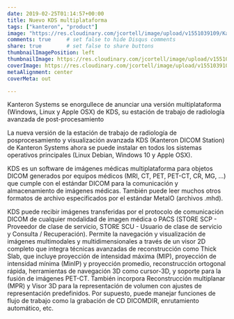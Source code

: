 ```yaml
---
date: 2019-02-25T01:14:57+00:00
title: Nuevo KDS multiplataforma
tags: ["kanteron", "product"]
image: "https://res.cloudinary.com/jcortell/image/upload/v1551039109/Kanteron/SagitalAxialCoronal.png"
comments: true     # set false to hide Disqus comments
share: true        # set false to share buttons
thumbnailImagePosition: left
thumbnailImage: https://res.cloudinary.com/jcortell/image/upload/v1551039109/Kanteron/SagitalAxialCoronal.png
coverImage: https://res.cloudinary.com/jcortell/image/upload/v1551039109/Kanteron/SagitalAxialCoronal.png
metaAlignment: center
coverMeta: out

---
```


Kanteron Systems se enorgullece de anunciar una versión multiplataforma (Windows, Linux y Apple OSX) de KDS, su estación de trabajo de radiología avanzada de post-procesamiento

<!--more-->

<script src="https://product-gallery.cloudinary.com/all.js" type="text/javascript">
</script>  

<div id="kds-gallery" style="max-width:80%;margin:auto">
</div>

<script type="text/javascript">  
const myGallery= cloudinary.galleryWidget({
  container: "#kds-gallery",
  cloudName: "jcortell",
  mediaAssets: [
    {tag: "KDS"}
  ]
});

myGallery.render();
</script>

La nueva versión de la estación de trabajo de radiología de posprocesamiento y visualización avanzada KDS (Kanteron DICOM Station) de Kanteron Systems ahora se puede instalar en todos los sistemas operativos principales (Linux Debian, Windows 10 y Apple OSX).

KDS es un software de imágenes médicas multiplataforma para objetos DICOM generados por equipos médicos (MRI, CT, PET, PET-CT, CR, MG, ...) que cumple con el estándar DICOM para la comunicación y almacenamiento de imágenes médicas. También puede leer muchos otros formatos de archivo especificados por el estándar MetaIO (archivos .mhd).

KDS puede recibir imágenes transferidas por el protocolo de comunicación DICOM de cualquier modalidad de imagen médica o PACS (STORE SCP - Proveedor de clase de servicio, STORE SCU - Usuario de clase de servicio y Consulta / Recuperación). Permite la navegación y visualización de imágenes multimodales y multidimensionales a través de un visor 2D completo que integra técnicas avanzadas de reconstrucción como Thick Slab, que incluye proyección de intensidad máxima (MIP), proyección de intensidad mínima (MinIP) y proyección promedio, reconstrucción ortogonal rápida, herramientas de navegación 3D como cursor-3D, y soporte para la fusión de imágenes PET-CT. También incorpora Reconstrucción multiplanar (MPR) y Visor 3D para la representación de volumen con ajustes de representación predefinidos. Por supuesto, puede manejar funciones de flujo de trabajo como la grabación de CD DICOMDIR, enrutamiento automático, etc.
